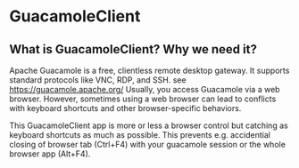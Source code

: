 ﻿# GuacamoleClient

## What is GuacamoleClient? Why we need it?

Apache Guacamole is a free, clientless remote desktop gateway. It supports standard protocols like VNC, RDP, and SSH. see https://guacamole.apache.org/
Usually, you access Guacamole via a web browser. However, sometimes using a web browser can lead to conflicts with keyboard shortcuts and other browser-specific behaviors.

This GuacamoleClient app is more or less a browser control but catching as keyboard shortcuts as much as possible. 
This prevents e.g. accidential closing of browser tab (Ctrl+F4) with your guacamole session or the whole browser app (Alt+F4).
